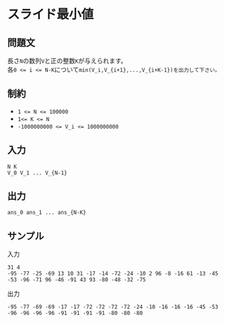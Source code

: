 # スライド最小値

## 問題文

長さ`N`の数列`V`と正の整数`K`が与えられます。  
各`0 <= i <= N-K`について`min(V_i,V_{i+1},...,V_{i+K-1})を出力して下さい。`

## 制約

- `1 <= N <= 100000`
- `1<= K <= N`
- `-1000000000 <= V_i <= 1000000000`

## 入力

```
N K
V_0 V_1 ... V_{N-1}
```

## 出力

```
ans_0 ans_1 ... ans_{N-K}
```

## サンプル

入力
```
31 4
-95 -77 -25 -69 13 10 31 -17 -14 -72 -24 -10 2 96 -8 -16 61 -13 -45 -53 -96 -71 96 -46 -91 43 93 -80 -48 -32 -75
```

出力
```
-95 -77 -69 -69 -17 -17 -72 -72 -72 -72 -24 -10 -16 -16 -16 -45 -53 -96 -96 -96 -96 -91 -91 -91 -91 -80 -80 -80
```
